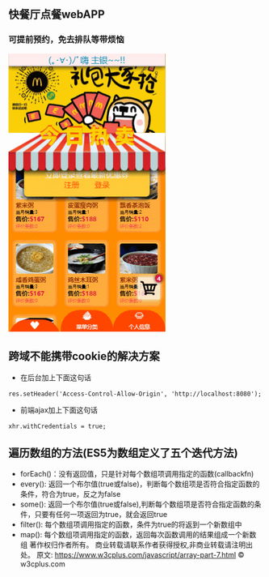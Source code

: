 ## 快餐厅点餐webAPP
### 可提前预约，免去排队等带烦恼
![image](https://github.com/12345555666789/order/blob/master/GIF.gif)

## 跨域不能携带cookie的解决方案
- 在后台加上下面这句话
```
res.setHeader('Access-Control-Allow-Origin', 'http://localhost:8080');
```
- 前端ajax加上下面这句话
```
xhr.withCredentials = true;
```

## 遍历数组的方法(ES5为数组定义了五个迭代方法)
- forEach()：没有返回值，只是针对每个数组项调用指定的函数(callbackfn)
- every(): 返回一个布尔值(true或false)，判断每个数组项是否符合指定函数的条件，符合为true，反之为false
- some(): 返回一个布尔值(true或false),判断每个数组项是否符合指定函数的条件，只要有任何一项返回为true，就会返回true
- filter(): 每个数组项调用指定的函数，条件为true的将返到一个新数组中
- map(): 每个数组项调用指定的函数，返回每次函数调用的结果组成一个新数组
著作权归作者所有。
商业转载请联系作者获得授权,非商业转载请注明出处。
原文: https://www.w3cplus.com/javascript/array-part-7.html © w3cplus.com
